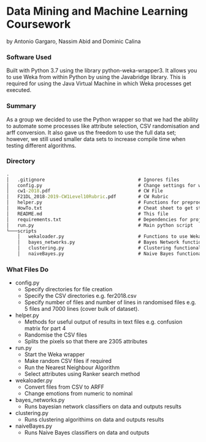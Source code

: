 # Data Mining and Machine Learning Coursework
by Antonio Gargaro, Nassim Abid and Dominic Calina

### Software Used
Built with Python 3.7 using the library python-weka-wrapper3. It allows you to use Weka from within Python by using the Javabridge library. This is required for using the Java Virtual Machine in which Weka processes get executed.
### Summary
As a group we decided to use the Python wrapper so that we had the ability to automate some processes like attribute selection, CSV randomisation and arff conversion. It also gave us the freedom to use the full data set; however, we still used smaller data sets to increase compile time when testing different algorithms.

### Directory 
```cmd
.
│   .gitignore                                  # Ignores files
│   config.py                                   # Change settings for weka in script
│   cw1-2018.pdf                                # CW File
│   F21DL_2018-2019-CW1Level10Rubric.pdf        # CW Rubric
│   helper.py                                   # Functions for preprocessing
│   HowTo.txt                                   # Cheat sheet to get started
│   README.md                                   # This file
│   requirements.txt                            # Dependencies for project
│   run.py                                      # Main python script
└───scripts
    │   wekaloader.py                           # Functions to use Weka
	│   bayes_networks.py                       # Bayes Network functionality
	│   clustering.py                           # Clustering functionality
	│   naiveBayes.py                           # Naive Bayes functionality
```
### What Files Do
- config.py
	- Specify directories for file creation
	- Specify the CSV directories e.g. fer2018.csv
	- Specify number of files and number of lines in randomised files e.g. 5 files and 7000 lines (cover bulk of dataset).
- helper.py
	- Methods for useful output of results in text files e.g. confusion matrix for part 4
	- Randomise the CSV files
	- Splits the pixels so that there are 2305 attributes
- run.py
	- Start the Weka wrapper
	- Make random CSV files if required
	- Run the Nearest Neighbour Algorithm
	- Select attributes using Ranker search method
- wekaloader.py
	- Convert files from CSV to ARFF
	- Change emotions from numeric to nominal
- bayes_networks.py
	- Runs bayesian network classifiers on data and outputs results
- clustering.py
	- Runs clustering algorithims on data and outputs results
- naiveBayes.py
	- Runs Naive Bayes classifiers on data and outputs
